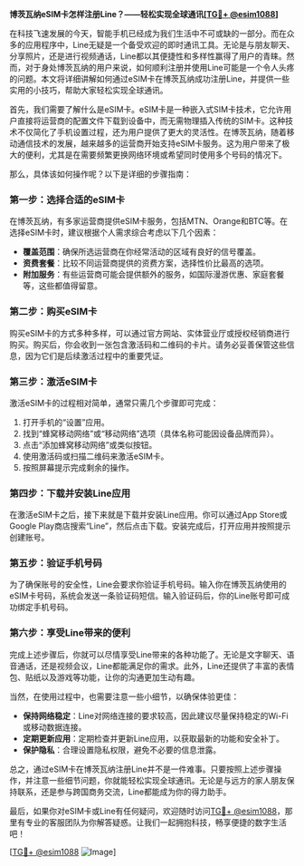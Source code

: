 **博茨瓦纳eSIM卡怎样注册Line？——轻松实现全球通讯[[TG💪+ @esim1088](https://t.me/s/esim1088)]**

在科技飞速发展的今天，智能手机已经成为我们生活中不可或缺的一部分。而在众多的应用程序中，Line无疑是一个备受欢迎的即时通讯工具。无论是与朋友聊天、分享照片，还是进行视频通话，Line都以其便捷性和多样性赢得了用户的青睐。然而，对于身处博茨瓦纳的用户来说，如何顺利注册并使用Line可能是一个令人头疼的问题。本文将详细讲解如何通过eSIM卡在博茨瓦纳成功注册Line，并提供一些实用的小技巧，帮助大家轻松实现全球通讯。

首先，我们需要了解什么是eSIM卡。eSIM卡是一种嵌入式SIM卡技术，它允许用户直接将运营商的配置文件下载到设备中，而无需物理插入传统的SIM卡。这种技术不仅简化了手机设置过程，还为用户提供了更大的灵活性。在博茨瓦纳，随着移动通信技术的发展，越来越多的运营商开始支持eSIM卡服务。这为用户带来了极大的便利，尤其是在需要频繁更换网络环境或希望同时使用多个号码的情况下。

那么，具体该如何操作呢？以下是详细的步骤指南：

### **第一步：选择合适的eSIM卡**
在博茨瓦纳，有多家运营商提供eSIM卡服务，包括MTN、Orange和BTC等。在选择eSIM卡时，建议根据个人需求综合考虑以下几个因素：
- **覆盖范围**：确保所选运营商在你经常活动的区域有良好的信号覆盖。
- **资费套餐**：比较不同运营商提供的资费方案，选择性价比最高的选项。
- **附加服务**：有些运营商可能会提供额外的服务，如国际漫游优惠、家庭套餐等，这些都值得留意。

### **第二步：购买eSIM卡**
购买eSIM卡的方式多种多样，可以通过官方网站、实体营业厅或授权经销商进行购买。购买后，你会收到一张包含激活码和二维码的卡片。请务必妥善保管这些信息，因为它们是后续激活过程中的重要凭证。

### **第三步：激活eSIM卡**
激活eSIM卡的过程相对简单，通常只需几个步骤即可完成：
1. 打开手机的“设置”应用。
2. 找到“蜂窝移动网络”或“移动网络”选项（具体名称可能因设备品牌而异）。
3. 点击“添加蜂窝移动网络”或类似按钮。
4. 使用激活码或扫描二维码来激活eSIM卡。
5. 按照屏幕提示完成剩余的操作。

### **第四步：下载并安装Line应用**
在激活eSIM卡之后，接下来就是下载并安装Line应用。你可以通过App Store或Google Play商店搜索“Line”，然后点击下载。安装完成后，打开应用并按照提示创建账号。

### **第五步：验证手机号码**
为了确保账号的安全性，Line会要求你验证手机号码。输入你在博茨瓦纳使用的eSIM卡号码，系统会发送一条验证码短信。输入验证码后，你的Line账号即可成功绑定手机号码。

### **第六步：享受Line带来的便利**
完成上述步骤后，你就可以尽情享受Line带来的各种功能了。无论是文字聊天、语音通话，还是视频会议，Line都能满足你的需求。此外，Line还提供了丰富的表情包、贴纸以及游戏等功能，让你的沟通更加生动有趣。

当然，在使用过程中，也需要注意一些小细节，以确保体验更佳：
- **保持网络稳定**：Line对网络连接的要求较高，因此建议尽量保持稳定的Wi-Fi或移动数据连接。
- **定期更新应用**：定期检查并更新Line应用，以获取最新的功能和安全补丁。
- **保护隐私**：合理设置隐私权限，避免不必要的信息泄露。

总之，通过eSIM卡在博茨瓦纳注册Line并不是一件难事。只要按照上述步骤操作，并注意一些细节问题，你就能轻松实现全球通讯。无论是与远方的家人朋友保持联系，还是参与跨国商务交流，Line都能成为你的得力助手。

最后，如果你对eSIM卡或Line有任何疑问，欢迎随时访问[TG💪+ @esim1088](https://t.me/s/esim1088)，那里有专业的客服团队为你解答疑惑。让我们一起拥抱科技，畅享便捷的数字生活吧！

[[TG💪+ @esim1088](https://t.me/s/esim1088) ![Image](https://i.postimg.cc/4NQfJmqS/Snipaste-2025-05-13-00-14-12.png)]
